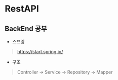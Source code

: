 # RestAPI

## BackEnd 공부
* 스프링
> https://start.spring.io/

* 구조
> Controller -> Service -> Repository -> Mapper